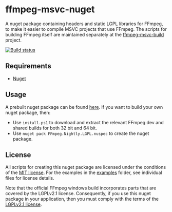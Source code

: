 # ffmpeg-msvc-nuget

A nuget package containing headers and static LGPL libraries for FFmpeg, to make it easier to compile MSVC projects that use FFmpeg. The scripts for building FFmpeg itself are maintained separately at the [ffmpeg-msvc-build](https://github.com/mcmtroffaes/ffmpeg-msvc-build) project.

[![Build status](https://ci.appveyor.com/api/projects/status/hgm9v7c0jg4galvv?svg=true)](https://ci.appveyor.com/project/mcmtroffaes/ffmpeg-msvc-nuget)

## Requirements

* [Nuget](https://www.nuget.org/)

## Usage

A prebuilt nuget package can be found [here](https://www.nuget.org/packages/FFmpeg.Nightly.LGPL/). If you want to build your own nuget package, then:

  * Use ``install.ps1`` to download and extract the relevant FFmpeg dev and shared builds for both 32 bit and 64 bit.
  * Use ``nuget pack FFmpeg.Nightly.LGPL.nuspec`` to create the nuget package.

## License

All scripts for creating this nuget package are licensed under the
conditions of the [MIT license](LICENSE.txt). For the examples in the
[examples](examples) folder, see individual files for license details.

Note that the official FFmpeg windows build incorporates parts that
are covered by the LGPLv2.1 license. Consequently, if you use this nuget
package in your application, then you must comply with the terms of
the [LGPLv2.1 license](https://www.gnu.org/licenses/old-licenses/lgpl-2.1.en.html).

